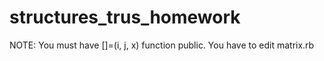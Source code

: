 # structures_trus_homework

NOTE: You must have []=(i, j, x) function public. You have to edit matrix.rb 
